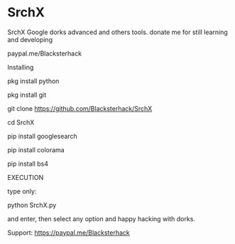 # SrchX
SrchX Google dorks advanced and others tools.
donate me for still learning and developing

paypal.me/Blacksterhack

Installing

pkg install python

pkg install git

git clone https://github.com/Blacksterhack/SrchX

cd SrchX

pip install googlesearch

pip install colorama

pip install bs4


EXECUTION

type only:

python SrchX.py

and enter, then select any option and happy hacking with dorks.

Support:
https://paypal.me/Blacksterhack
